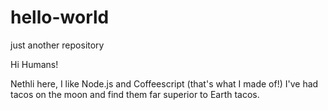 # hello-world
just another repository

Hi Humans!

Nethli here, I like Node.js and Coffeescript (that's what I made of!)
I've had tacos on the moon and find them far superior to Earth tacos.
